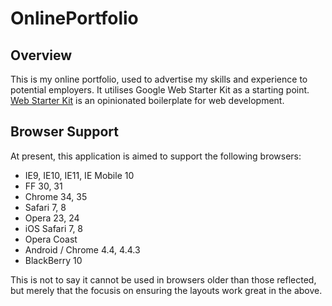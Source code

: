 OnlinePortfolio
===============

## Overview

This is my online portfolio, used to advertise my skills and experience to potential employers.  It utilises Google Web Starter Kit as a starting point.  [Web Starter Kit](http://developers.google.com/web/starter-kit) is an opinionated boilerplate for web development.

## Browser Support

At present, this application is aimed to support the following browsers:

* IE9, IE10, IE11, IE Mobile 10
* FF 30, 31
* Chrome 34, 35
* Safari 7, 8
* Opera 23, 24
* iOS Safari 7, 8
* Opera Coast
* Android / Chrome 4.4, 4.4.3
* BlackBerry 10

This is not to say it cannot be used in browsers older than those reflected, but merely that the focusis on ensuring the layouts work great in the above.
